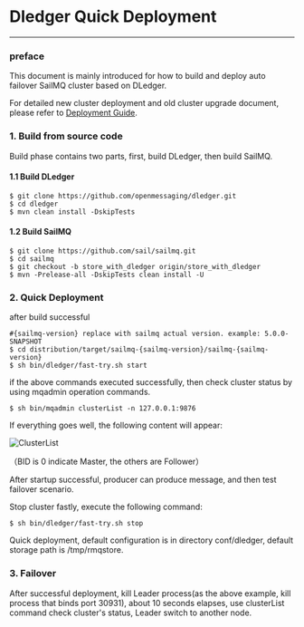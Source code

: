 # Dledger Quick Deployment
---
### preface
This document is mainly introduced for how to build and deploy auto failover SailMQ cluster based on DLedger.

For detailed new cluster deployment and old cluster upgrade document, please refer to [Deployment Guide](deploy_guide.md).

### 1. Build from source code
Build phase contains two parts, first, build DLedger, then build SailMQ.

#### 1.1 Build DLedger

```shell
$ git clone https://github.com/openmessaging/dledger.git
$ cd dledger
$ mvn clean install -DskipTests
```

#### 1.2 Build SailMQ

```shell
$ git clone https://github.com/sail/sailmq.git
$ cd sailmq
$ git checkout -b store_with_dledger origin/store_with_dledger
$ mvn -Prelease-all -DskipTests clean install -U
```

### 2. Quick Deployment

after build successful

```shell
#{sailmq-version} replace with sailmq actual version. example: 5.0.0-SNAPSHOT
$ cd distribution/target/sailmq-{sailmq-version}/sailmq-{sailmq-version}
$ sh bin/dledger/fast-try.sh start
```

if the above commands executed successfully, then check cluster status by using mqadmin operation commands.

```shell
$ sh bin/mqadmin clusterList -n 127.0.0.1:9876
```

If everything goes well, the following content will appear:

![ClusterList](https://img.alicdn.com/5476e8b07b923/TB11Z.ZyCzqK1RjSZFLXXcn2XXa)

（BID is 0 indicate Master, the others are Follower）

After startup successful, producer can produce message, and then test failover scenario.

Stop cluster fastly, execute the following command:

```shell
$ sh bin/dledger/fast-try.sh stop
```

Quick deployment, default configuration is in directory conf/dledger, default storage path is /tmp/rmqstore.


### 3. Failover

After successful deployment, kill Leader process(as the above example, kill process that binds port 30931), about 10 seconds elapses, use clusterList command check cluster's status, Leader switch to another node.





